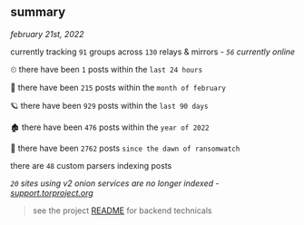 
## summary
_february 21st, 2022_

currently tracking `91` groups across `130` relays & mirrors - _`56` currently online_

⏲ there have been `1` posts within the `last 24 hours`

🦈 there have been `215` posts within the `month of february`

🪐 there have been `929` posts within the `last 90 days`

🏚 there have been `476` posts within the `year of 2022`

🦕 there have been `2762` posts `since the dawn of ransomwatch`

there are `48` custom parsers indexing posts

_`20` sites using v2 onion services are no longer indexed - [support.torproject.org](https://support.torproject.org/onionservices/v2-deprecation/)_

> see the project [README](https://github.com/thetanz/ransomwatch#ransomwatch--) for backend technicals

